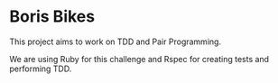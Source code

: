 # Boris Bikes #
This project aims to work on TDD and Pair Programming.

We are using Ruby for this challenge and Rspec for creating tests and performing TDD.
